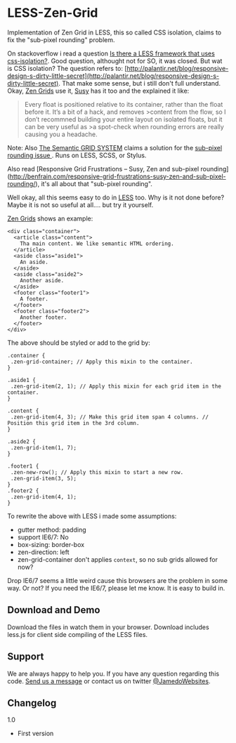 LESS-Zen-Grid
=============

Implementation of Zen Grid in LESS, this so called CSS isolation, claims to fix the "sub-pixel rounding" problem.

On stackoverflow i read a question [Is there a LESS framework that uses css-isolation?](http://stackoverflow.com/questions/20901150/css-isolation-framework-for-less). Good question, althought not for SO, it was closed. But wat is CSS isolation? The question refers to: [http://palantir.net/blog/responsive-design-s-dirty-little-secret](http://palantir.net/blog/responsive-design-s-dirty-little-secret). That make some sense, but i still don't full understand.
Okay, [Zen Grids](http://zengrids.com/) use it, [Susy](http://susy.oddbird.net/) has it too and the explained it like:

>Every float is positioned relative to its container, rather than the float before it. It’s a bit of a hack, and removes >content from the flow, so I don’t recommned building your entire layout on isolated floats, but it can be very useful as >a spot-check when rounding errors are really causing you a headache.

Note: Also [The Semantic GRID SYSTEM](http://semantic.gs/) claims a solution for the [sub-pixel rounding issue ](http://tylertate.com/blog/2012/01/05/subpixel-rounding.html). Runs on LESS, SCSS, or Stylus.

Also read [Responsive Grid Frustrations – Susy, Zen and sub-pixel rounding] (http://benfrain.com/responsive-grid-frustrations-susy-zen-and-sub-pixel-rounding/), it's all about that "sub-pixel rounding".

Well okay, all this seems easy to do in <a href="http://www.lesscss.org/">LESS</a> too. Why is it not done before?
Maybe it is not so useful at all.... but try it yourself.

[Zen Grids](http://zengrids.com/) shows an example:

	<div class="container">
	  <article class="content">
		Tha main content. We like semantic HTML ordering.
	  </article>
	  <aside class="aside1">
		An aside.
	  </aside>
	  <aside class="aside2">
		Another aside.
	  </aside>
	  <footer class="footer1">
		A footer.
	  </footer>
	  <footer class="footer2">
		Another footer.
	  </footer>
	</div>
	
The above should be styled or add to the grid by:

	.container {
	 .zen-grid-container; // Apply this mixin to the container.
	}

	.aside1 {
	 .zen-grid-item(2, 1); // Apply this mixin for each grid item in the container.
	}

	.content {
	 .zen-grid-item(4, 3); // Make this grid item span 4 columns. // Position this grid item in the 3rd column.
	}

	.aside2 {
	 .zen-grid-item(1, 7);
	}

	.footer1 {
	 .zen-new-row(); // Apply this mixin to start a new row.
	 .zen-grid-item(3, 5);
	}
	.footer2 {
	 .zen-grid-item(4, 1);
	}
	
To rewrite the above with LESS i made some assumptions:

* gutter method: padding
* support  IE6/7: No
* box-sizing: border-box
* zen-direction: left
* zen-grid-container don't applies `context`, so no sub grids allowed for now?

Drop IE6/7 seems a little weird cause this browsers are the problem in some way. Or not?
If you need the IE6/7, please let me know. It is easy to build in.

Download and Demo
-----------------
Download the files in watch them in your browser. Download includes less.js for client side compiling of the LESS files.


Support
-------
We are always happy to help you. If you have any question regarding this code. [Send us a message](http://www.jamedowebsites.nl/contact/) or contact us on twitter [@JamedoWebsites](http://twitter.com/JamedoWebsites).

Changelog
---------

1.0

* First version

